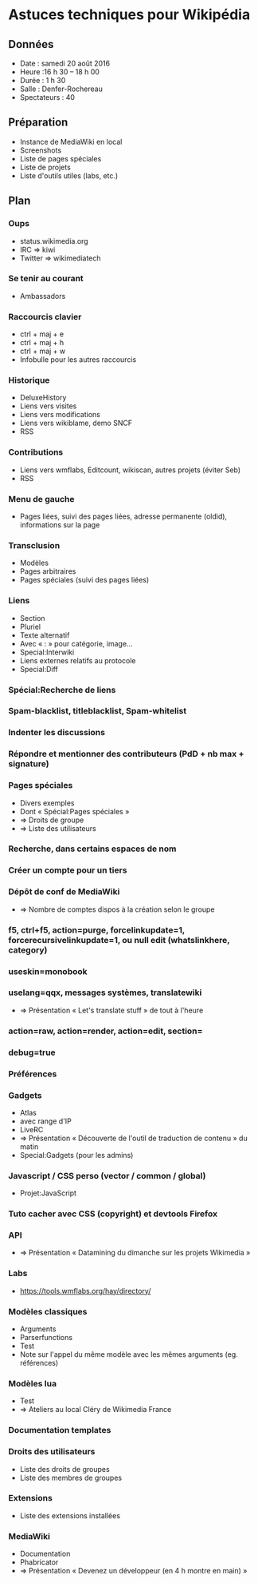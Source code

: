 # Astuces techniques pour Wikipédia

## Données

* Date : samedi 20 août 2016
* Heure :16 h 30 – 18 h 00
* Durée : 1 h 30
* Salle : Denfer-Rochereau
* Spectateurs : 40

## Préparation
* Instance de MediaWiki en local
* Screenshots
* Liste de pages spéciales
* Liste de projets
* Liste d'outils utiles (labs, etc.)

## Plan

### Oups
* status.wikimedia.org
* IRC ⇒ kiwi
* Twitter ⇒ wikimediatech
### Se tenir au courant
* Ambassadors
### Raccourcis clavier
* ctrl + maj + e
* ctrl + maj + h
* ctrl + maj + w
* Infobulle pour les autres raccourcis
### Historique
* DeluxeHistory
* Liens vers visites
* Liens vers modifications
* Liens vers wikiblame, demo SNCF
* RSS
### Contributions
* Liens vers wmflabs, Editcount, wikiscan, autres projets (éviter Seb)
* RSS
### Menu de gauche
* Pages liées, suivi des pages liées, adresse permanente (oldid), informations sur la page
### Transclusion
* Modèles
* Pages arbitraires
* Pages spéciales (suivi des pages liées)
### Liens
* Section
* Pluriel
* Texte alternatif
* Avec « : » pour catégorie, image…
* Special:Interwiki
* Liens externes relatifs au protocole
* Special:Diff
### Spécial:Recherche de liens
### Spam-blacklist, titleblacklist, Spam-whitelist
### Indenter les discussions
### Répondre et mentionner des contributeurs (PdD + nb max + signature)
### Pages spéciales
* Divers exemples
* Dont « Spécial:Pages spéciales »
* ⇒ Droits de groupe
* ⇒ Liste des utilisateurs
### Recherche, dans certains espaces de nom
### Créer un compte pour un tiers
### Dépôt de conf de MediaWiki
* ⇒ Nombre de comptes dispos à la création selon le groupe
### f5, ctrl+f5, action=purge, forcelinkupdate=1, forcerecursivelinkupdate=1, ou null edit (whatslinkhere, category)
### useskin=monobook
### uselang=qqx, messages systèmes, translatewiki
* ⇒ Présentation « Let's translate stuff » de tout à l'heure
### action=raw, action=render, action=edit, section=
### debug=true
### Préférences
### Gadgets
* Atlas
* avec range d'IP
* LiveRC
* ⇒ Présentation « Découverte de l'outil de traduction de contenu » du matin
* Special:Gadgets (pour les admins)
### Javascript / CSS perso (vector / common / global)
* Projet:JavaScript
### Tuto cacher avec CSS (copyright) et devtools Firefox
### API
* ⇒ Présentation « Datamining du dimanche sur les projets Wikimedia »
### Labs
* https://tools.wmflabs.org/hay/directory/
### Modèles classiques
* Arguments
* Parserfunctions
* Test
* Note sur l'appel du même modèle avec les mêmes arguments (eg. références)
### Modèles lua
* Test
* ⇒ Ateliers au local Cléry de Wikimedia France
### Documentation templates
### Droits des utilisateurs
* Liste des droits de groupes
* Liste des membres de groupes
### Extensions
* Liste des extensions installées
### MediaWiki
* Documentation
* Phabricator
* ⇒ Présentation « Devenez un développeur (en 4 h montre en main) »
